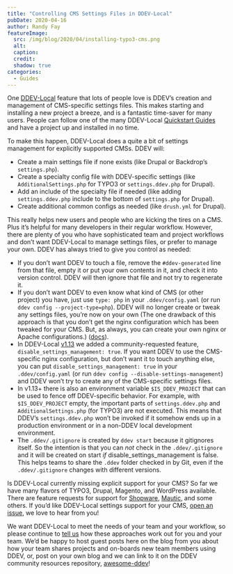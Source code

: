 ```yaml
---
title: "Controlling CMS Settings Files in DDEV-Local"
pubDate: 2020-04-16
author: Randy Fay
featureImage:
  src: /img/blog/2020/04/installing-typo3-cms.png
  alt:
  caption:
  credit:
  shadow: true
categories:
  - Guides
---
```


One [DDEV-Local](http://github.com/drud/ddev) feature that lots of people love is DDEV’s creation and management of CMS-specific settings files. This makes starting and installing a new project a breeze, and is a fantastic time-saver for many users. People can follow one of the many DDEV-Local [Quickstart Guides](https://ddev.readthedocs.io/en/stable/users/cli-usage/#quickstart-guides) and have a project up and installed in no time.

To make this happen, DDEV-Local does a quite a bit of settings management for explicitly supported CMSs. DDEV will:

- Create a main settings file if none exists (like Drupal or Backdrop’s `settings.php`).
- Create a specialty config file with DDEV-specific settings (like `AdditionalSettings.php` for TYPO3 or `settings.ddev.php` for Drupal).
- Add an include of the specialty file if needed (like adding `settings.ddev.php` include to the bottom of `settings.php` for Drupal).
- Create additional common configs as needed (like `drush.yml` for Drupal).

This really helps new users and people who are kicking the tires on a CMS. Plus it’s helpful for many developers in their regular workflow. However, there are plenty of you who have sophisticated team and project workflows and don’t want DDEV-Local to manage settings files, or prefer to manage your own. DDEV has always tried to give you control as needed:

- If you don’t want DDEV to touch a file, remove the `#ddev-generated` line from that file, empty it or put your own contents in it, and check it into version control. DDEV will then ignore that file and not try to regenerate it.
- If you don’t want DDEV to even know what kind of CMS (or other project) you have, just use `type: php` in your `.ddev/config.yaml` (or run `ddev config --project-type=php`). DDEV will no longer create or tweak any settings files, you’re now on your own (The one drawback of this approach is that you don’t get the nginx configuration which has been tweaked for your CMS. But, as always, you can create your own nginx or Apache configurations.) ([docs](https://ddev.readthedocs.io/en/stable/users/extend/customization-extendibility/)).
- In DDEV-Local [v1.13](https://github.com/drud/ddev/releases) we added a community-requested feature, `disable_settings_management: true`. If you want DDEV to use the CMS-specific nginx configuration, but don’t want it to touch anything else, you can put `disable_settings_management: true` in your `.ddev/config.yaml` (or run `ddev config --disable-settings-management`) and DDEV won’t try to create any of the CMS-specific settings files.
- In v1.13+ there is also an environment variable `$IS_DDEV_PROJECT` that can be used to fence off DDEV-specific behavior. For example, with `$IS_DDEV_PROJECT` empty, the important parts of `settings.ddev.php` and `AdditionalSettings.php` (for TYPO3) are not executed. This means that DDEV’s `settings.ddev.php` won’t be invoked if it somehow ends up in a production environment or in a non-DDEV local development environment.
- The `.ddev/.gitignore` is created by `ddev start` because it gitignores itself. So the intention is that you can _not_ check in the `.ddev/.gitignore` and it will be created on start _if_ disable_settings_management is false. This helps teams to share the `.ddev` folder checked in by Git, even if the `.ddev/.gitignore` changes with different versions.

Is DDEV-Local currently missing explicit support for your CMS? So far we have many flavors of TYPO3, Drupal, Magento, and WordPress available. There are feature requests for support for [Shopware](https://github.com/drud/ddev/issues/1988), [Mautic](https://github.com/drud/ddev/issues/2154), and some others. If you’d like DDEV-Local settings support for your CMS, [open an issue](https://github.com/drud/ddev/issues/new/choose), we love to hear from you!

We want DDEV-Local to meet the needs of your team and your workflow, so please continue to [tell us](https://ddev.readthedocs.io/en/stable/#support-and-user-contributed-documentation) how these approaches work out for you and your team. We’d be happy to host guest posts here on the blog from you about how your team shares projects and on-boards new team members using DDEV, or, post on your own blog and we can link to it on the DDEV community resources repository, [awesome-ddev](http://github.com/drud/awesome-ddev)!
